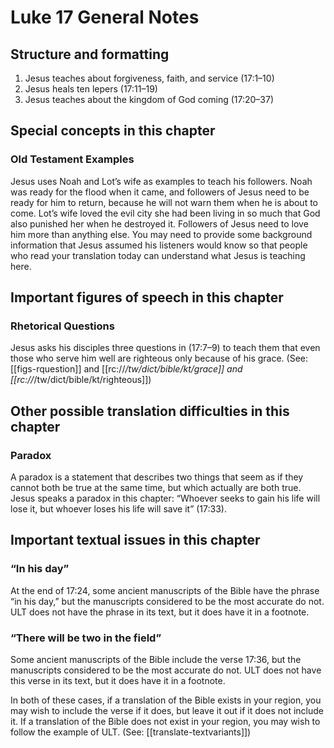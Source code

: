 # Luke 17 General Notes

## Structure and formatting

1. Jesus teaches about forgiveness, faith, and service (17:1–10)
2. Jesus heals ten lepers (17:11–19)
3. Jesus teaches about the kingdom of God coming (17:20–37)

## Special concepts in this chapter

### Old Testament Examples

Jesus uses Noah and Lot’s wife as examples to teach his followers. Noah was ready for the flood when it came, and followers of Jesus need to be ready for him to return, because he will not warn them when he is about to come. Lot’s wife loved the evil city she had been living in so much that God also punished her when he destroyed it. Followers of Jesus need to love him more than anything else. You may need to provide some background information that Jesus assumed his listeners would know so that people who read your translation today can understand what Jesus is teaching here.

## Important figures of speech in this chapter

### Rhetorical Questions

Jesus asks his disciples three questions in (17:7–9) to teach them that even those who serve him well are righteous only because of his grace. (See: [[figs-rquestion]] and [[rc://*/tw/dict/bible/kt/grace]] and [[rc://*/tw/dict/bible/kt/righteous]])

## Other possible translation difficulties in this chapter

### Paradox

A paradox is a statement that describes two things that seem as if they cannot both be true at the same time, but which actually are both true. Jesus speaks a paradox in this chapter: “Whoever seeks to gain his life will lose it, but whoever loses his life will save it” (17:33).

## Important textual issues in this chapter

### “In his day”

At the end of 17:24, some ancient manuscripts of the Bible have the phrase “in his day,” but the manuscripts considered to be the most accurate do not. ULT does not have the phrase in its text, but it does have it in a footnote.

### “There will be two in the field”

Some ancient manuscripts of the Bible include the verse 17:36, but the manuscripts considered to be the most accurate do not. ULT does not have this verse in its text, but it does have it in a footnote.

In both of these cases, if a translation of the Bible exists in your region, you may wish to include the verse if it does, but leave it out if it does not include it. If a translation of the Bible does not exist in your region, you may wish to follow the example of ULT. (See: [[translate-textvariants]])